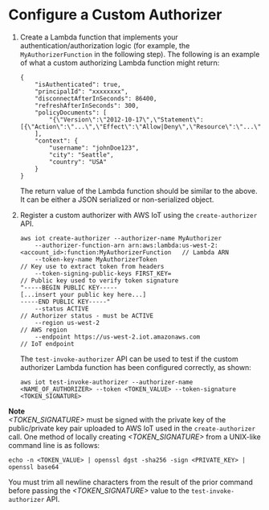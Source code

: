 # Configure a Custom Authorizer<a name="config-custom-auth"></a>

1. Create a Lambda function that implements your authentication/authorization logic \(for example, the `MyAuthorizerFunction` in the following step\)\. The following is an example of what a custom authorizing Lambda function might return:

   ```
   {
       "isAuthenticated": true,
       "principalId": "xxxxxxxx",
       "disconnectAfterInSeconds": 86400,
       "refreshAfterInSeconds": 300,
       "policyDocuments": [
           "{\"Version\":\"2012-10-17\",\"Statement\":[{\"Action\":\"...\",\"Effect\":\"Allow|Deny\",\"Resource\":\"...\"}]}"
       ],
       "context": {
           "username": "johnDoe123",
           "city": "Seattle",
           "country": "USA"
       }
   }
   ```

   The return value of the Lambda function should be similar to the above\. It can be either a JSON serialized or non\-serialized object\.

1. Register a custom authorizer with AWS IoT using the `create-authorizer` API\.

   ```
   aws iot create-authorizer --authorizer-name MyAuthorizer    
       --authorizer-function-arn arn:aws:lambda:us-west-2:<account_id>:function:MyAuthorizerFunction   // Lambda ARN
       --token-key-name MyAuthorizerToken                               // Key use to extract token from headers 
       --token-signing-public-keys FIRST_KEY=                           // Public key used to verify token signature
   "-----BEGIN PUBLIC KEY-----
   [...insert your public key here...]
   -----END PUBLIC KEY-----" 
       --status ACTIVE                                                  // Authorizer status - must be ACTIVE
       --region us-west-2                                               // AWS region
       --endpoint https://us-west-2.iot.amazonaws.com                   // IoT endpoint
   ```

   The `test-invoke-authorizer` API can be used to test if the custom authorizer Lambda function has been configured correctly, as shown:

   ```
   aws iot test-invoke-authorizer --authorizer-name <NAME_OF_AUTHORIZER> --token <TOKEN_VALUE> --token-signature <TOKEN_SIGNATURE>
   ```
**Note**  
*<TOKEN\_SIGNATURE>* must be signed with the private key of the public/private key pair uploaded to AWS IoT used in the `create-authorizer` call\. One method of locally creating *<TOKEN\_SIGNATURE>* from a UNIX\-like command line is as follows:  

   ```
   echo -n <TOKEN_VALUE> | openssl dgst -sha256 -sign <PRIVATE_KEY> | openssl base64
   ```
You must trim all newline characters from the result of the prior command before passing the *<TOKEN\_SIGNATURE>* value to the `test-invoke-authorizer` API\.
